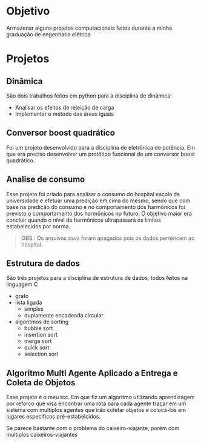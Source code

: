 # Objetivo
Armazenar alguns projetos computacionais feitos durante a minha graduação de engenharia elétrica

# Projetos

## Dinâmica

São dois trabalhos feitos em python para a disciplina de dinâmica:

- Analisar os efeitos de rejeição de carga
- Implementar o método das áreas iguais

## Conversor boost quadrático

Foi um projeto desenvolvido para a disciplina de eletrônica de potência. Em que era preciso desenvolver um protótipo funcional de um conversor boost quadrático.

## Analise de consumo

Esse projeto foi criado para analisar o consumo do hospital escola da universidade e efetuar uma predição em cima do mesmo, sendo que com base na predição do consumo e no comportamento dos harmônicos foi previsto o comportamento dos harmônicos no futuro. O objetivo maior era concluir quando o nível de harmônicos ultrapassará os limites estabelecidos por norma.

> OBS.: Os arquivos csvs foram apagados pois os dados pertêncem ao hospital.

## Estrutura de dados

São três projetos para a disciplina de estrutura de dados, todos feitos na linguagem C
- grafo
- lista ligada
    - simples
    - duplamente encadeada circular
- algoritmos de sorting
    - bubble sort
    - insertion sort
    - merge sort
    - quick sort
    - selection sort

## Algoritmo Multi Agente Aplicado a Entrega e Coleta de Objetos

Esse projeto é o meu tcc. Em que fiz um algoritmo utilizando aprendizagem por reforço que visa encontrar uma rota para cada agente traçar em um sistema com multiplos agentes que irão coletar objetos e colocá-los em lugares específicos pré-estabelcidos.

Se parece bastante com o problema do caixeiro-viajante, porém com multiplos caixeiros-viajantes